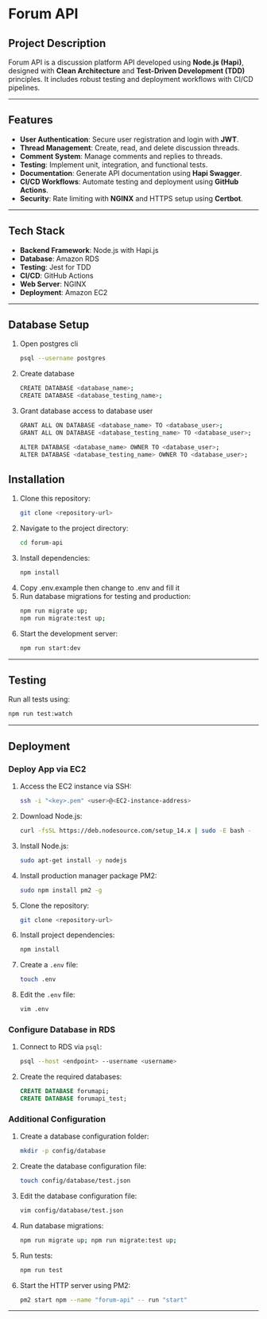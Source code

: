 # Forum API

## Project Description
Forum API is a discussion platform API developed using **Node.js (Hapi)**, designed with **Clean Architecture** and **Test-Driven Development (TDD)** principles. It includes robust testing and deployment workflows with CI/CD pipelines.

---

## Features
- **User Authentication**: Secure user registration and login with **JWT**.  
- **Thread Management**: Create, read, and delete discussion threads.  
- **Comment System**: Manage comments and replies to threads.  
- **Testing**: Implement unit, integration, and functional tests.  
- **Documentation**: Generate API documentation using **Hapi Swagger**.  
- **CI/CD Workflows**: Automate testing and deployment using **GitHub Actions**.  
- **Security**: Rate limiting with **NGINX** and HTTPS setup using **Certbot**.  

---

## Tech Stack
- **Backend Framework**: Node.js with Hapi.js  
- **Database**: Amazon RDS  
- **Testing**: Jest for TDD  
- **CI/CD**: GitHub Actions  
- **Web Server**: NGINX  
- **Deployment**: Amazon EC2  

---
## Database Setup
1. Open postgres cli
    ```bash
    psql --username postgres
    ```
2. Create database
    ```bash
    CREATE DATABASE <database_name>; 
    CREATE DATABASE <database_testing_name>;
    ```
3. Grant database access to database user
    ```bash
    GRANT ALL ON DATABASE <database_name> TO <database_user>;
    GRANT ALL ON DATABASE <database_testing_name> TO <database_user>;
    ```
    ```bash
    ALTER DATABASE <database_name> OWNER TO <database_user>;
    ALTER DATABASE <database_testing_name> OWNER TO <database_user>;
    ```

## Installation
1. Clone this repository:
    ```bash
    git clone <repository-url>
    ```
2. Navigate to the project directory:
    ```bash
    cd forum-api
    ```
3. Install dependencies:
    ```bash
    npm install
    ```
4. Copy .env.example then change to .env and fill it
5. Run database migrations for testing and production:
    ```bash
    npm run migrate up; 
    npm run migrate:test up;
    ```
6. Start the development server:
    ```bash
    npm run start:dev
    ```

---

## Testing
Run all tests using:
```bash
npm run test:watch
```

---

## Deployment
### Deploy App via EC2
1. Access the EC2 instance via SSH:
    ```bash
    ssh -i "<key>.pem" <user>@<EC2-instance-address>
    ```
2. Download Node.js:
    ```bash
    curl -fsSL https://deb.nodesource.com/setup_14.x | sudo -E bash -
    ```
3. Install Node.js:
    ```bash
    sudo apt-get install -y nodejs
    ```
4. Install production manager package PM2:
    ```bash
    sudo npm install pm2 -g
    ```
5. Clone the repository:
    ```bash
    git clone <repository-url>
    ```
6. Install project dependencies:
    ```bash
    npm install
    ```
7. Create a `.env` file:
    ```bash
    touch .env
    ```
8. Edit the `.env` file:
    ```bash
    vim .env
    ```

### Configure Database in RDS
1. Connect to RDS via `psql`:
    ```bash
    psql --host <endpoint> --username <username>
    ```
2. Create the required databases:
    ```sql
    CREATE DATABASE forumapi;
    CREATE DATABASE forumapi_test;
    ```

### Additional Configuration
1. Create a database configuration folder:
    ```bash
    mkdir -p config/database
    ```
2. Create the database configuration file:
    ```bash
    touch config/database/test.json
    ```
3. Edit the database configuration file:
    ```bash
    vim config/database/test.json
    ```
4. Run database migrations:
    ```bash
    npm run migrate up; npm run migrate:test up;
    ```
5. Run tests:
    ```bash
    npm run test
    ```
6. Start the HTTP server using PM2:
    ```bash
    pm2 start npm --name "forum-api" -- run "start"
    ```

---
